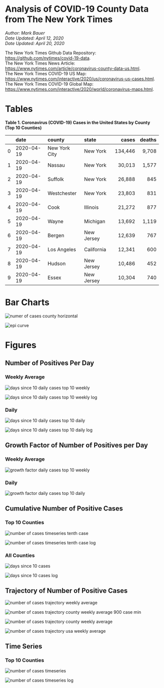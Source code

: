 # Analysis of COVID-19 County Data from The New York Times

*Author: Mark Bauer*  
*Date Updated: April 12, 2020*  
*Date Updated: April 20, 2020*

The New York Times Github Data Repository: https://github.com/nytimes/covid-19-data.   
The New York Times News Article: https://www.nytimes.com/article/coronavirus-county-data-us.html.  
The New York Times COVID-19 US Map: https://www.nytimes.com/interactive/2020/us/coronavirus-us-cases.html.   
The New York Times COVID-19 Global Map: https://www.nytimes.com/interactive/2020/world/coronavirus-maps.html.  


# Tables

**Table 1. Coronavirus (COVID-19) Cases in the United States by County (Top 10 Counties)**

|    | date       | county        | state      | cases   | deaths   |
|---:|:-----------|:--------------|:-----------|--------:|---------:|
|  0 | 2020-04-19 | New York City | New York   | 134,446 | 9,708    |
|  1 | 2020-04-19 | Nassau        | New York   | 30,013  | 1,577    |
|  2 | 2020-04-19 | Suffolk       | New York   | 26,888  | 845      |
|  3 | 2020-04-19 | Westchester   | New York   | 23,803  | 831      |
|  4 | 2020-04-19 | Cook          | Illinois   | 21,272  | 877      |
|  5 | 2020-04-19 | Wayne         | Michigan   | 13,692  | 1,119    |
|  6 | 2020-04-19 | Bergen        | New Jersey | 12,639  | 767      |
|  7 | 2020-04-19 | Los Angeles   | California | 12,341  | 600      |
|  8 | 2020-04-19 | Hudson        | New Jersey | 10,486  | 452      |
|  9 | 2020-04-19 | Essex         | New Jersey | 10,304  | 740      | 


# Bar Charts

![numer of cases county horizontal](figures/counties-barh.png)  

![epi curve](figures/epi_curve.png)  


# Figures

##  Number of Positives Per Day

### Weekly Average

![days since 10 daily cases top 10 weekly](figures/10-cases-timeseries-by-county-top-10-weekly.png)

![days since 10 daily cases top 10 weekly log](figures/10-cases-timeseries-by-county-top-10-weekly-log.png) 

### Daily

![days since 10 daily cases top 10 daily](figures/10-cases-timeseries-by-county-top-10-daily.png)

![days since 10 daily cases top 10 daily log](figures/10-cases-timeseries-by-county-top-10-daily-log.png)


##  Growth Factor of Number of Positives per Day

### Weekly Average

![growth factor daily cases top 10 weekly](figures/growth-factor-top-10-weekly.png)

### Daily 

![growth factor daily cases top 10 daily](figures/growth-factor-top-10-daily.png)


## Cumulative Number of Positive Cases  

### Top 10 Counties
![number of cases timeseries tenth case](figures/county-timeseries-tenth-case.png)

![number of cases timeseries tenth case log](figures/county-timeseries-tenth-case-log.png)  

### All Counties
![days since 10 cases](figures/10-cases-timeseries-all-counties.png)

![days since 10 cases log](figures/10-cases-timeseries-all-counties-log.png)


## Trajectory of Number of Positive Cases

![number of cases trajectory weekly average](figures/county-trajectory-weekly-plot.png)   

![number of cases trajectory county weekly average 900 case min](figures/all-counties-trajectory-weekly-plot-labels.png)

![number of cases trajectory county weekly average](figures/all-counties-trajectory-weekly-plot.png) 

![number of cases trajectory usa weekly average](figures/usa-counties-trajectory-weekly-plot.png)


## Time Series

### Top 10 Counties
![number of cases timeseries](figures/county-timeseries-top10.png)

![number of cases timeseries log](figures/county-timeseries-top10-log.png)  



